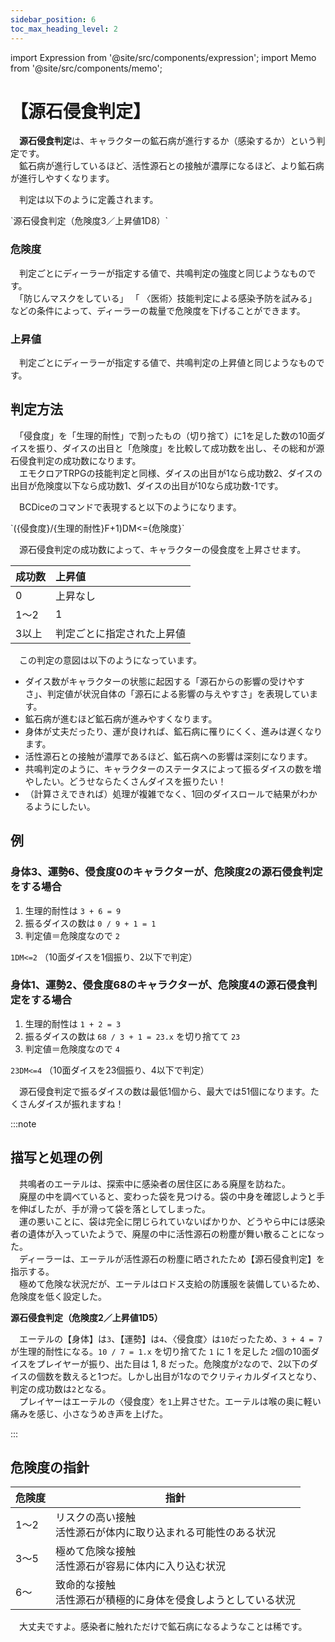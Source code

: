 ```yaml
---
sidebar_position: 6
toc_max_heading_level: 2
---
```


import Expression from '@site/src/components/expression';
import Memo from '@site/src/components/memo';

# 【源石侵食判定】

　**源石侵食判定**は、キャラクターの鉱石病が進行するか（感染するか）という判定です。  
　鉱石病が進行しているほど、活性源石との接触が濃厚になるほど、より鉱石病が進行しやすくなります。

　判定は以下のように定義されます。

<Expression>
`源石侵食判定（危険度3／上昇値1D8）`
</Expression>

### 危険度

　判定ごとにディーラーが指定する値で、共鳴判定の強度と同じようなものです。  
　「防じんマスクをしている」 「 〈医術〉技能判定による感染予防を試みる」などの条件によって、ディーラーの裁量で危険度を下げることができます。

### 上昇値

　判定ごとにディーラーが指定する値で、共鳴判定の上昇値と同じようなものです。

## 判定方法

　「侵食度」を「生理的耐性」で割ったもの（切り捨て）に1を足した数の10面ダイスを振り、ダイスの出目と「危険度」を比較して成功数を出し、その総和が源石侵食判定の成功数になります。  
　エモクロアTRPGの技能判定と同様、ダイスの出目が1なら成功数2、ダイスの出目が危険度以下なら成功数1、ダイスの出目が10なら成功数-1です。

　BCDiceのコマンドで表現すると以下のようになります。

<Expression>
`({侵食度}/{生理的耐性}F+1)DM<={危険度}`
</Expression>

　源石侵食判定の成功数によって、キャラクターの侵食度を上昇させます。

|成功数|上昇値|
|:--|:--|
|0|上昇なし|
|1～2|1|
|3以上|判定ごとに指定された上昇値|


　この判定の意図は以下のようになっています。

- ダイス数がキャラクターの状態に起因する「源石からの影響の受けやすさ」、判定値が状況自体の「源石による影響の与えやすさ」を表現しています。
- 鉱石病が進むほど鉱石病が進みやすくなります。
- 身体が丈夫だったり、運が良ければ、鉱石病に罹りにくく、進みは遅くなります。
- 活性源石との接触が濃厚であるほど、鉱石病への影響は深刻になります。
- 共鳴判定のように、キャラクターのステータスによって振るダイスの数を増やしたい。どうせならたくさんダイスを振りたい！
- （計算さえできれば）処理が複雑でなく、1回のダイスロールで結果がわかるようにしたい。


## 例

### 身体3、運勢6、侵食度0のキャラクターが、危険度2の源石侵食判定をする場合

1. 生理的耐性は `3 + 6 = 9`
2. 振るダイスの数は `0 / 9 + 1 = 1`
3. 判定値＝危険度なので `2`

`1DM<=2` （10面ダイスを1個振り、2以下で判定）

### 身体1、運勢2、侵食度68のキャラクターが、危険度4の源石侵食判定をする場合

1. 生理的耐性は `1 + 2 = 3`
2. 振るダイスの数は `68 / 3 + 1 = 23.x` を切り捨てて `23`
3. 判定値＝危険度なので `4`

`23DM<=4` （10面ダイスを23個振り、4以下で判定）

<Memo>
　源石侵食判定で振るダイスの数は最低1個から、最大では51個になります。たくさんダイスが振れますね！
</Memo>

:::note
## 描写と処理の例

　共鳴者のエーテルは、探索中に感染者の居住区にある廃屋を訪ねた。  
　廃屋の中を調べていると、変わった袋を見つける。袋の中身を確認しようと手を伸ばしたが、手が滑って袋を落としてしまった。  
　運の悪いことに、袋は完全に閉じられていないばかりか、どうやら中には感染者の遺体が入っていたようで、廃屋の中に活性源石の粉塵が舞い散ることになった。  
　ディーラーは、エーテルが活性源石の粉塵に晒されたため【源石侵食判定】を指示する。  
　極めて危険な状況だが、エーテルはロドス支給の防護服を装備しているため、危険度を低く設定した。  

**源石侵食判定（危険度2／上昇値1D5）**

　エーテルの【身体】は`3`、【運勢】は`4`、〈侵食度〉は`10`だったため、`3 + 4 = 7` が生理的耐性になる。`10 / 7 = 1.x` を切り捨てた `1` に 1 を足した `2`個の10面ダイスをプレイヤーが振り、出た目は 1, 8 だった。危険度が`2`なので、2以下のダイスの個数を数えると1つだ。しかし出目が1なのでクリティカルダイスとなり、判定の成功数は`2`となる。  
　プレイヤーはエーテルの〈侵食度〉を`1`上昇させた。エーテルは喉の奥に軽い痛みを感じ、小さなうめき声を上げた。

:::

## 危険度の指針

<table>
    <thead>
        <tr>
            <th>危険度</th>
            <th>指針</th>
        </tr>
    </thead>
    <tbody>
        <tr>
            <td>1～2</td>
            <td>リスクの高い接触<br />活性源石が体内に取り込まれる可能性のある状況</td>
        </tr>
        <tr>
            <td>3～5</td>
            <td>極めて危険な接触<br />活性源石が容易に体内に入り込む状況</td>
        </tr>
        <tr>
            <td>6～</td>
            <td>致命的な接触<br />活性源石が積極的に身体を侵食しようとしている状況</td>
        </tr>
    </tbody>
</table>

<Memo>
　大丈夫ですよ。感染者に触れただけで鉱石病になるようなことは稀です。
</Memo>
